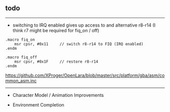 
## todo


-------------------------------------

- switching to IRQ enabled gives up access to and alternative r8-r14 (I think r7 might be required for fiq_on / off)

```
.macro fiq_on
    msr cpsr, #0x11     // switch r8-r14 to FIQ (IRQ enabled)
.endm

.macro fiq_off
    msr cpsr, #0x1F     // restore r8-r14
.endm
```

https://github.com/XProger/OpenLara/blob/master/src/platform/gba/asm/common_asm.inc

--------------------------------------

- Character Model / Animation Improvements 

- Environment Completion 
